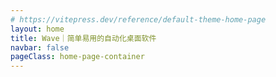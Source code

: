 ```yaml
---
# https://vitepress.dev/reference/default-theme-home-page
layout: home
title: Wave｜简单易用的自动化桌面软件
navbar: false
pageClass: home-page-container
---
```


<style lang="less">
.home-page-container {
  .VPHome { margin-bottom: 0}
  .container { padding:0; max-width: 100% }
}
</style>

<script setup>
import HomePage from './components/home-page.vue'
</script>

<HomePage />
